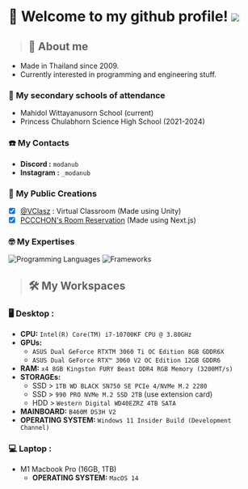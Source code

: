 # 👋 Welcome to my github profile! ![](https://komarev.com/ghpvc/?username=modanub)
> ## 📑 About me
- Made in Thailand since 2009.
- Currently interested in programming and engineering stuff.
### 🏫 **My secondary schools of attendance**
- Mahidol Wittayanusorn School (current)
- Princess Chulabhorn Science High School (2021-2024)
### ☎️ **My Contacts**
- **Discord :** `modanub`
- **Instagram :** `_modanub`
### 💼 **My Public Creations**
- [X] [@VClasz](https://github.com/VClasz) : Virtual Classroom (Made using Unity)
- [X] [PCCCHON's Room Reservation](https://reserve.pccchon.ac.th/) (Made using Next.js)
### 🤓 **My Expertises**
![Programming Languages](https://github-readme-tech-stack.vercel.app/api/cards?title=Programming+Languages&lineCount=2&width=650&bg=%230D1117&badge=%23161B22&border=%2321262D&titleColor=%2358A6FF&line1=Javascript%2Cjavascript%2CF7DF1E%3Btypescript%2Ctypescript%2C3178C6%3Bhtml5%2Chtml%2CE34F26%3Bcss3%2Ccss%2C1572B6%3Bpython%2Cpython%2C3776AB%3B&line2=cplusplus%2Cc%2B%2B%2C00599C%3Barduino%2Carduino%2C00878F%3Blua%2Clua%2C2C2D72%3Bjava%2Cjava%2Cb84873%3B)
![Frameworks](https://github-readme-tech-stack.vercel.app/api/cards?title=Frameworks&lineCount=2&width=650&line1=react%2Creact%2C61DAFB%3Bnext.js%2Cnext.js%2C000000%3Bnuxt.js%2Cnuxt.js%2C00DC82%3Bvue.js%2Cvue.js%2C4FC08D%3Bangular%2Cangular%2C0F0F11%3B&line2=express%2Cexpress%2C000000%3B.net%2C.net%2C512BD4%3Bdjango%2Cdjango%2C092E20%3Btailwind+css%2Ctailwind+css%2C06B6D4%3B)
> ## 🛠️ **My Workspaces**
### 🖥️ **Desktop :**
  - **CPU:** `Intel(R) Core(TM) i7-10700KF CPU @ 3.80GHz`
  - **GPUs:**
      - `ASUS Dual GeForce RTXTM 3060 Ti OC Edition 8GB GDDR6X`
      - `ASUS Dual GeForce RTX™ 3060 V2 OC Edition 12GB GDDR6`
  - **RAM:** `x4 8GB Kingston FURY Beast DDR4 RGB Memory (3200MT/s)`
  - **STORAGEs:**
      - SSD > `1TB WD BLACK SN750 SE PCIe 4/NVMe M.2 2280`
      - SSD > `990 PRO NVMe M.2 SSD 2TB` (use extension card)
      - HDD > `Western Digital WD40EZRZ 4TB SATA`
  - **MAINBOARD:** `B460M DS3H V2`
  - **OPERATING SYSTEM:** `Windows 11 Insider Build (Development Channel)`
### 💻 **Laptop :**
  - M1 Macbook Pro (16GB, 1TB)
      - **OPERATING SYSTEM:** `MacOS 14`
